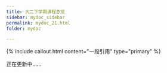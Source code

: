 ```yaml
---
title: 大二下学期课程总览
sidebar: mydoc_sidebar
permalink: mydoc_21.html
folder: mydoc

---
```


{% include callout.html content="一段引用" type="primary" %} 

正在更新中......

